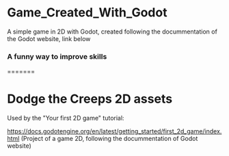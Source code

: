 
# Game_Created_With_Godot

A simple game in 2D with Godot, created following the docummentation of the Godot website, link below

### A funny way to improve skills 
=======
# Dodge the Creeps 2D assets

Used by the "Your first 2D game" tutorial:

https://docs.godotengine.org/en/latest/getting_started/first_2d_game/index.html
(Project of a game 2D, following the docummentation of Godot website)
